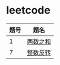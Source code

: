 # leetcode
题号 | 题名
| - | :-: 
1 | [两数之和](https://github.com/thesecondlight/leetcode/blob/master/代码/两数之和.js)
7 | [整数反转](https://github.com/thesecondlight/leetcode/blob/master/代码/整数反转.js)
